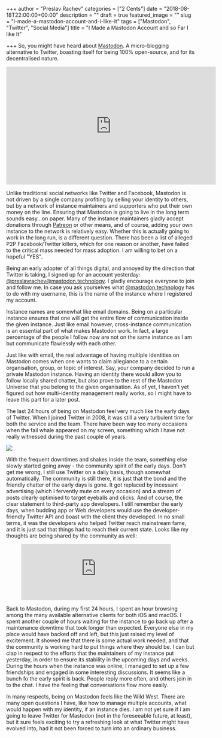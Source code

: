 +++
author = "Preslav Rachev"
categories = ["2 Cents"]
date = "2018-08-18T22:00:00+00:00"
description = ""
draft = true
featured_image = ""
slug = "i-made-a-mastodon-account-and-i-like-it"
tags = ["Mastodon", "Twitter", "Social Media"]
title = "I Made a Mastodon Account and so Far I like It"

+++
So, you might have heard about [Mastodon](https://joinmastodon.org/). A micro-blogging alternative to Twitter, boasting itself for being 100% open-source, and for its decentralised nature.

<iframe width="560" height="315" src="https://www.youtube.com/embed/IPSbNdBmWKE" frameborder="0" allow="autoplay; encrypted-media" allowfullscreen></iframe>

Unlike traditional social networks like Twitter and Facebook, Mastodon is not driven by a single company profiting by selling your identity to others, but by a network of instance maintainers and supporters who put their own money on the line. Ensuring that Mastodon is going to live in the long term sounds easy...on paper. Many of the instance maintainers gladly accept donations through [Patreon](https://www.patreon.com/ashfurrow) or other means, and of course, adding your own instance to the network is relatively easy. Whether this is actually going to work in the long run, is a different question. There has been a list of alleged P2P Facebook/Twitter killers, which for one reason or another, have failed to the critical mass needed for mass adoption. I am willing to bet on a hopeful "YES".

Being an early adopter of all things digital, and annoyed by the direction that Twitter is taking, I signed up for an account yesterday: [@preslavrachev@mastodon.technology](https://mastodon.technology/@preslavrachev). I gladly encourage everyone to join and follow me. In case you ask yourselves what [@mastodon.technology](https://mastodon.technology/about) has to do with my username, this is the name of the instance where I registered my account. 

Instance names are somewhat like email domains. Being on a particular instance ensures that one will get the entire flow of communication inside the given instance. Just like email however, cross-instance communication is an essential part of what makes Mastodon work. In fact, a large percentage of the people I follow now are not on the same instance as I am but communicate flawlessly with each other.

Just like with email, the real advantage of having multiple identities on Mastodon comes when one wants to claim allegiance to a certain organisation, group, or topic of interest. Say, your company decided to run a private Mastodon instance. Having an identity there would allow you to follow locally shared chatter, but also prove to the rest of the Mastodon Universe that you belong to the given organisation. As of yet, I haven't yet figured out how multi-identity management really works, so I might have to leave this part for a later post.

The last 24 hours of being on Mastodon feel very much like the early days of Twitter. When I joined Twitter in 2008, it was still a very turbulent time for both the service and the team. There have been way too many occasions when the fail whale appeared on my screen, something which I have not really witnessed during the past couple of years.

![](/assets/img/2018/august/fail-whale.jpg)

With the frequent downtimes and shakes inside the team, something else slowly started going away - the community spirit of the early days. Don't get me wrong, I still use Twitter on a daily basis, though somewhat automatically. The community is still there, it is just that the bond and the friendly chatter of the early days is gone. It got replaced by incessant advertising (which I fervently mute on every occasion) and a stream of posts clearly optimised to target eyeballs and clicks. And of course, the clear statement to third-party app developers. I still remember the early days, when budding app or Web developers would use the developer-friendly Twitter API and boast with the client they developed. In no small terms, it was the developers who helped Twitter reach mainstream fame, and it is just sad that things had to reach their current state. Looks like my thoughts are being shared by the community as well:

<figure>
    <iframe src="https://mastodon.social/@bastianallgeier/100577435213222907/embed" class="mastodon-embed" style="max-width: 100%; border: 0" width="400"></iframe><script src="https://mastodon.social/embed.js" async="async"></script>
</figure>



Back to Mastodon, during my first 24 hours, I spent an hour browsing among the many available alternative clients for both iOS and macOS. I spent another couple of hours waiting for the instance to go back up after a maintenance downtime that took longer than expected. Everyone else in my place would have backed off and left, but this just raised my level of excitement. It showed me that there is some actual work needed, and that the community is working hard to put things where they should be. I can but clap in respect to the efforts that the maintainers of my instance put yesterday, in order to ensure its stability in the upcoming days and weeks. During the hours when the instance was online, I managed to set up a few friendships and engaged in some interesting discussions. It seems like a bunch fo the early spirit is back. People reply more often, and others join in to the chat. I have the feeling that conversations flow more easily.

In many respects, being on Mastodon feels like the Wild West. There are many open questions I have, like how to manage multiple accounts, what would happen with my identity, if an instance dies. I am not yet sure if I am going to leave Twitter for Mastodon (not in the foreseeable future, at least), but it sure feels exciting to try a refreshing look at what Twitter might have evolved into, had it not been forced to turn into an ordinary business.
